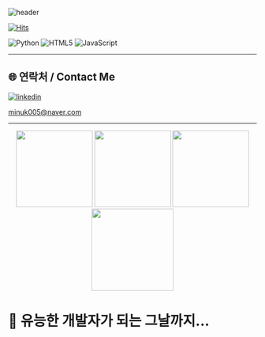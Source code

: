 ![header](https://capsule-render.vercel.app/api?type=waving&height=300&color=gradient&text=Welcome!&desc=Minuk's%20Github%20Profile&descAlign=57)

[![Hits](https://hits.seeyoufarm.com/api/count/incr/badge.svg?url=https%3A%2F%2Fgithub.com%2FSAMEZ-0129%2Fhit-counter&count_bg=%2303C75A&title_bg=%23000000&icon=github.svg&icon_color=%23E7E7E7&title=GITHUB&edge_flat=false)](https://hits.seeyoufarm.com)

<div allign="center">
  <img alt="Python" src ="https://img.shields.io/badge/Python-3776AB.svg?&style=flat-square&logo=Python&logoColor=white"/>
  <img alt="HTML5" src ="https://img.shields.io/badge/HTML5-E34F26.svg?&style=flat-square&logo=HTML5&logoColor=white"/>
  <img alt="JavaScript" src ="https://img.shields.io/badge/JavaScript-F7DF1E.svg?&style=flat-square&logo=JavaScript&logoColor=white"/>
</div>

---

## 🌐 연락처 / Contact Me

[![linkedin](https://img.shields.io/badge/linkedin-0A66C2?style=for-the-badge&logo=linkedin&logoColor=white)](https://www.linkedin.com/in/%EB%AF%BC%EC%9A%B1-%EB%82%A8%EA%B6%81-4618a3259/)

minuk005@naver.com

---

<div align="center">

<img height="155em" src="https://github-profile-summary-cards.vercel.app/api/cards/profile-details?username=SAMEZ-0129&theme=radical">
<img height="155em" src="https://github-profile-summary-cards.vercel.app/api/cards/stats?username=SAMEZ-0129&theme=radical">
<img height="155em" src="https://github-profile-summary-cards.vercel.app/api/cards/repos-per-language?username=SAMEZ-0129&theme=radical">
<img height="166em" src="https://github-readme-stats.vercel.app/api?username=SAMEZ-0129&theme=radical&hide_border=false&include_all_commits=false&count_private=false">

</div>

# 🔭 유능한 개발자가 되는 그날까지...
<!--
**SAMEZ-0129/SAMEZ-0129** is a ✨ _special_ ✨ repository because its `README.md` (this file) appears on your GitHub profile.

Here are some ideas to get you started:

- 🔭 I’m currently working on ...
- 🌱 I’m currently learning ...
- 👯 I’m looking to collaborate on ...
- 🤔 I’m looking for help with ...
- 💬 Ask me about ...
- 📫 How to reach me: ...
- 😄 Pronouns: ...
- ⚡ Fun fact: ...
-->
